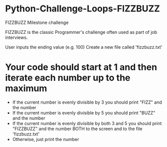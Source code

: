 # Python-Challenge-Loops-FIZZBUZZ
FIZZBUZZ Milestone challenge

FIZZBUZZ is the classic Programmer's challenge often used as part of job interviews. 

User inputs the ending value (e.g. 100)
Create a new file called 'fizzbuzz.txt'

# Your code should start at 1 and then iterate each number up to the maximum
* If the current number is evenly divisible by 3 you should print "FIZZ" and the number
* If the current number is evenly divisible by 5 you should print "BUZZ" and the number
* If the current number is evenly divisible by both 3 and 5 you should print "FIZZBUZZ" and the number BOTH to the screen and to the file 'fizzbuzz.txt'
* Otherwise, just print the number


